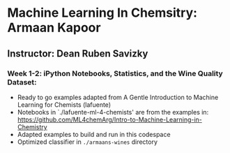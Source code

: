 # Machine Learning In Chemsitry: Armaan Kapoor
## Instructor: Dean Ruben Savizky

### Week 1-2: iPython Notebooks, Statistics, and the Wine Quality Dataset: 
- Ready to go examples adapted from A Gentle Introduction to Machine Learning for Chemists (lafuente)
- Notebooks in `./lafuente-ml-4-chemists' are from the examples in: https://github.com/ML4chemArg/Intro-to-Machine-Learning-in-Chemistry
- Adapted examples to build and run in this codespace
- Optimized classifier in `./armaans-wines` directory

